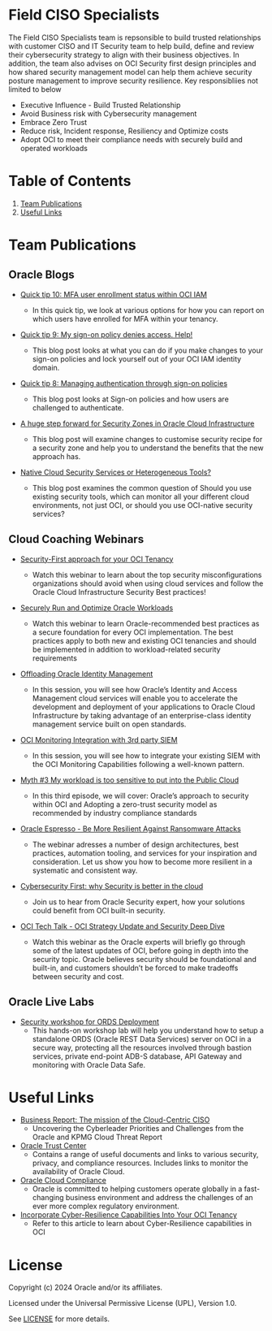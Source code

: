 # Field CISO Specialists

The Field CISO Specialists team is repsonsible to build trusted relationships with customer CISO and IT Security team to help build, define and review their cybersecurity strategy to align with their business objectives. In addition, the team also advises on OCI Security first design principles and how shared security management model can help them achieve security posture management to improve security resilience.  Key responsibliies not limited to below

- Executive Influence - Build Trusted Relationship
- Avoid Business risk with Cybersecurity management
- Embrace Zero Trust
- Reduce risk, Incident response, Resiliency and Optimize costs
- Adopt OCI to meet their compliance needs with securely build and operated workloads


# Table of Contents
 
1. [Team Publications](#team-publications)
2. [Useful Links](#useful-links)

 
# Team Publications
 
## Oracle Blogs
 
- [Quick tip 10: MFA user enrollment status within OCI IAM](https://blogs.oracle.com/cloudsecurity/post/quick-tip-10-mfa-user-enrollment-status-within-oci-iam)
    - In this quick tip, we look at various options for how you can report on which users have enrolled for MFA within your tenancy.

- [Quick tip 9: My sign-on policy denies access. Help!](https://blogs.oracle.com/cloudsecurity/post/quick-tip-9-my-signon-policy-denies-access-help)
    - This blog post looks at what you can do if you make changes to your sign-on policies and lock yourself out of your OCI IAM identity domain.

- [Quick tip 8: Managing authentication through sign-on policies](https://blogs.oracle.com/cloudsecurity/post/quick-tip-8-managing-authentication-through-signon-policies)
    - This blog post looks at Sign-on policies and how users are challenged to authenticate.

- [A huge step forward for Security Zones in Oracle Cloud Infrastructure](https://blogs.oracle.com/cloudsecurity/post/a-huge-step-forward-for-security-zones-in-oci)
    - This blog post will examine changes to customise security recipe for a security zone and help you to understand the benefits that the new approach has.

- [Native Cloud Security Services or Heterogeneous Tools?](https://blogs.oracle.com/cloudsecurity/post/native-cloud-security-services-or-heterogeneous-tools)
    - This blog post examines the common question of Should you use existing security tools, which can monitor all your different cloud environments, not just OCI, or should you use OCI-native security services?
 
## Cloud Coaching Webinars

- [Security-First approach for your OCI Tenancy](https://www.youtube.com/watch?v=ZB87VUcK6Tg)
    - Watch this webinar to learn about the top security misconfigurations organizations should avoid when using cloud services and follow the Oracle Cloud Infrastructure Security Best practices!

- [Securely Run and Optimize Oracle Workloads](https://community.oracle.com/customerconnect/events/604745-oci-securely-run-and-optimize-oracle-workloads)
    - Watch this webinar to learn Oracle-recommended best practices as a secure foundation for every OCI implementation. The best practices apply to both new and existing OCI tenancies and should be implemented in addition to workload-related security requirements

- [Offloading Oracle Identity Management](https://www.youtube.com/watch?v=MdA_M2JnoxM)
    - In this session, you will see how Oracle’s Identity and Access Management cloud services will enable you to accelerate the development and deployment of your applications to Oracle Cloud Infrastructure by taking advantage of an enterprise-class identity management service built on open standards.

- [OCI Monitoring Integration with 3rd party SIEM](https://www.youtube.com/watch?v=UPdPZPWOZIs)    
    - In this session, you will see how to integrate your existing SIEM with the OCI Monitoring Capabilities following a well-known pattern.
    
- [Myth #3 My workload is too sensitive to put into the Public Cloud](https://go.oracle.com/LP=133641?elqCampaignId=372556)
    - In this third episode, we will cover: Oracle’s approach to security within OCI and Adopting a zero-trust security model as recommended by industry compliance standards 
    
- [Oracle Espresso - Be More Resilient Against Ransomware Attacks](https://go.oracle.com/LP=114881?elqCampaignId=312068#On-Demand-Webinars)
  - The webinar adresses a number of design architectures, best practices, automation tooling, and services for your inspiration and consideration. Let us show you how to become more resilient in a systematic and consistent way.
- [Cybersecurity First: why Security is better in the cloud](https://go.oracle.com/LP=122806?)
   - Join us to hear from Oracle Security expert, how your solutions could benefit from OCI built-in security. 
- [OCI Tech Talk - OCI Strategy Update and Security Deep Dive](https://videohub.oracle.com/media/t/1_s6juw6by)
    - Watch this webinar as the Oracle experts will briefly go through some of the latest updates of OCI, before going in depth into the security topic. Oracle believes security should be foundational and built-in, and customers shouldn’t be forced to make tradeoffs between security and cost.
      
 ## Oracle Live Labs

- [Security workshop for ORDS Deployment](https://apexapps.oracle.com/pls/apex/r/dbpm/livelabs/run-workshop?p210_wid=3338&p210_wec=&session=107996902425576)
    - This hands-on workshop lab will help you understand how to setup a standalone ORDS (Oracle REST Data Services) server on OCI in a secure way, protecting all the resources involved through bastion services, private end-point ADB-S database, API Gateway and monitoring with Oracle Data Safe.

# Useful Links
 
- [Business Report: The mission of the Cloud-Centric CISO](https://www.oracle.com/a/ocom/docs/cloud/mission-of-the-cloud-centric-ciso-report.pdf)
    - Uncovering the Cyberleader Priorities and Challenges from the Oracle and KPMG Cloud Threat Report
- [Oracle Trust Center](https://www.oracle.com/trust/)
     - Contains a range of useful documents and links to various security, privacy, and compliance resources. Includes links to monitor the availability of Oracle Cloud.
- [Oracle Cloud Compliance](https://www.oracle.com/corporate/cloud-compliance/)
     - Oracle is committed to helping customers operate globally in a fast-changing business environment and address the challenges of an ever more complex regulatory environment. 
 - [Incorporate Cyber-Resilience Capabilities Into Your OCI Tenancy](https://docs.oracle.com/en/solutions/oci-tenancy-cyber-resilience-architecture/plan1.html#GUID-EA9C17F4-BBB0-4D16-A2B8-D55EF7741BC2) 
    - Refer to this article to learn about Cyber-Resilience capabilities in OCI   
 
# License

Copyright (c) 2024 Oracle and/or its affiliates.

Licensed under the Universal Permissive License (UPL), Version 1.0.

See [LICENSE](https://github.com/oracle-devrel/technology-engineering/blob/main/LICENSE) for more details.
